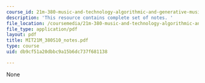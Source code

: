 ```yaml
---
course_id: 21m-380-music-and-technology-algorithmic-and-generative-music-spring-2010
description: 'This resource contains complete set of notes. '
file_location: /coursemedia/21m-380-music-and-technology-algorithmic-and-generative-music-spring-2010/db9cf51a20dbbc9a15b6dc737f681138_MIT21M_380S10_notes.pdf
file_type: application/pdf
layout: pdf
title: MIT21M_380S10_notes.pdf
type: course
uid: db9cf51a20dbbc9a15b6dc737f681138

---
```

None